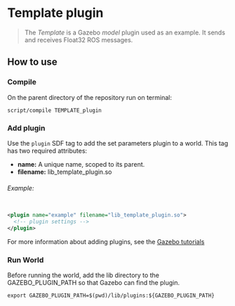 # Template plugin
> The *Template* is a Gazebo *model* plugin used as an example. It sends and receives Float32 ROS messages.

## How to use
### Compile
On the parent directory of the repository run on terminal:

```
script/compile TEMPLATE_plugin
```

### Add plugin
Use the `plugin` SDF tag to add the set parameters plugin to a world.
This tag has two required attributes:
* **name:** A unique name, scoped to its parent.
* **filename:** lib_template_plugin.so

<!-- In order to configure the plugin, other tags can be added inside of the `plugin` tag (more information on the [settings section](#settings)). -->

###### Example:
```xml

<plugin name="example" filename="lib_template_plugin.so">
  <!-- plugin settings -->
</plugin>
```

For more information about adding plugins, see the [Gazebo tutorials](http://gazebosim.org/tutorials?tut=plugins_model&cat=running_the_plugin#RunningthePlugin.)

### Run World
Before running the world, add the lib directory to the GAZEBO_PLUGIN_PATH so that Gazebo can find the plugin.

```
export GAZEBO_PLUGIN_PATH=$(pwd)/lib/plugins:${GAZEBO_PLUGIN_PATH}
```

<!-- ## Settings -->

<!-- ### ROS Message
The plugin publishes ROS messages of type `{{type}}` to send {{information}}.
The plugin subscribes ROS messages of type `{{type}}` to receive {{information}}. -->

